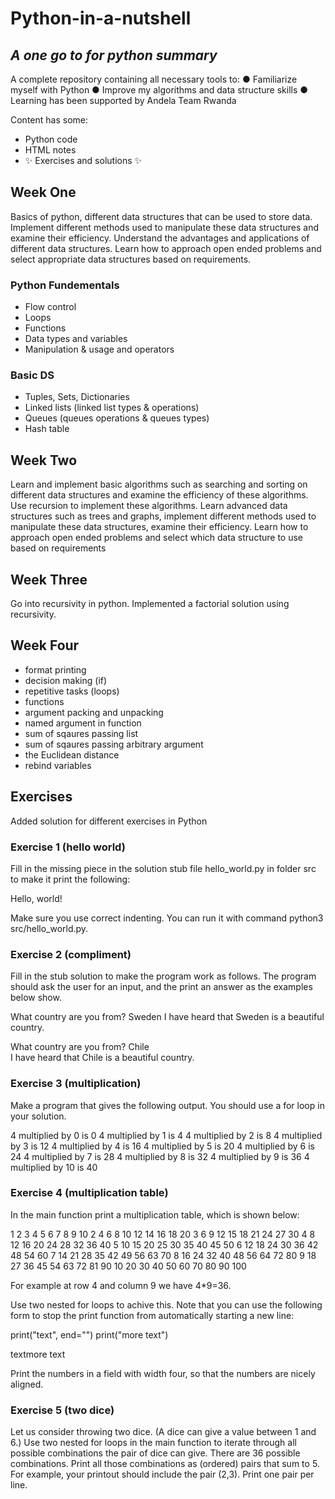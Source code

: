 # Python-in-a-nutshell
## _A one go to for python summary_

A complete repository containing all necessary tools to:
● Familiarize myself with Python
● Improve my algorithms and data structure skills
● Learning has been supported by Andela Team Rwanda

Content has some:
- Python code
- HTML notes 
- ✨ Exercises and solutions  ✨

## Week One

 Basics of python, different data structures that can be used to store data. Implement different methods used to manipulate these data structures and examine their efficiency. Understand the advantages and applications of different data structures. Learn how to
 approach open ended problems and select appropriate data structures based on requirements.

### Python Fundementals 

- Flow control
- Loops
- Functions
- Data types and variables
- Manipulation & usage and operators

### Basic DS
- Tuples, Sets, Dictionaries
- Linked lists (linked list types & operations)
- Queues (queues operations & queues types)
- Hash table

## Week Two

 Learn and implement basic algorithms such as searching and sorting on different data structures and examine the efficiency of these algorithms. Use recursion to implement these algorithms. Learn advanced data structures such as trees and graphs, implement different methods used to manipulate these data structures, examine their efficiency. Learn how to approach open ended problems and select which data structure to use based on requirements

 ## Week Three

 Go into recursivity in python. Implemented a factorial solution using recursivity. 

  ## Week Four

  - format printing
  - decision making (if)
  - repetitive tasks (loops)
  - functions
   - argument packing and unpacking
   - named argument in function
   - sum of sqaures passing list
   - sum of sqaures passing arbitrary argument
   - the Euclidean distance
  - rebind variables
  
  

 ## Exercises

 Added solution for different exercises in Python 

### Exercise 1 (hello world)

Fill in the missing piece in the solution stub file hello_world.py in folder src to make it print the following:

Hello, world!

Make sure you use correct indenting. You can run it with command python3 src/hello_world.py. 

### Exercise 2 (compliment)

Fill in the stub solution to make the program work as follows. The program should ask the user for an input, and the print an answer as the examples below show.

What country are you from? Sweden
I have heard that Sweden is a beautiful country.

What country are you from? Chile  
I have heard that Chile is a beautiful country.


### Exercise 3 (multiplication)

Make a program that gives the following output. You should use a for loop in your solution.

4 multiplied by 0 is 0
4 multiplied by 1 is 4
4 multiplied by 2 is 8
4 multiplied by 3 is 12
4 multiplied by 4 is 16
4 multiplied by 5 is 20
4 multiplied by 6 is 24
4 multiplied by 7 is 28
4 multiplied by 8 is 32
4 multiplied by 9 is 36
4 multiplied by 10 is 40


### Exercise 4 (multiplication table)

In the main function print a multiplication table, which is shown below:

   1   2   3   4   5   6   7   8   9  10
   2   4   6   8  10  12  14  16  18  20
   3   6   9  12  15  18  21  24  27  30
   4   8  12  16  20  24  28  32  36  40
   5  10  15  20  25  30  35  40  45  50
   6  12  18  24  30  36  42  48  54  60
   7  14  21  28  35  42  49  56  63  70
   8  16  24  32  40  48  56  64  72  80
   9  18  27  36  45  54  63  72  81  90
  10  20  30  40  50  60  70  80  90 100

For example at row 4 and column 9 we have 4*9=36.

Use two nested for loops to achive this. Note that you can use the following form to stop the print function from automatically starting a new line:

print("text", end="")
print("more text")

textmore text

Print the numbers in a field with width four, so that the numbers are nicely aligned. 


### Exercise 5 (two dice)

Let us consider throwing two dice. (A dice can give a value between 1 and 6.) Use two nested for loops in the main function to iterate through all possible combinations the pair of dice can give. There are 36 possible combinations. Print all those combinations as (ordered) pairs that sum to 5. For example, your printout should include the pair (2,3). Print one pair per line.

